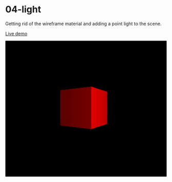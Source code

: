 # 04-light

Getting rid of the wireframe material and adding a point light to the scene.

[Live demo](https://juniorrojas.github.io/intro-3d-web/04-light)

![box-with-light](readme-media/box-with-light.png)
